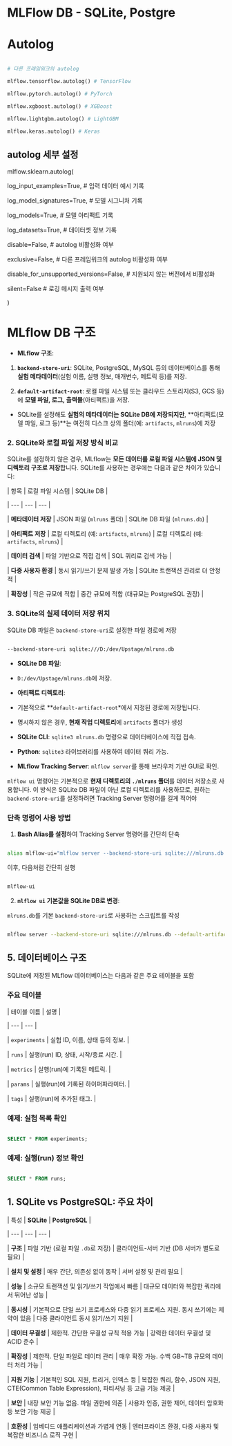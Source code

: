 # MLFlow DB - SQLite, Postgre

# Autolog

```python

# 다른 프레임워크의 autolog

mlflow.tensorflow.autolog() # TensorFlow

mlflow.pytorch.autolog() # PyTorch

mlflow.xgboost.autolog() # XGBoost

mlflow.lightgbm.autolog() # LightGBM

mlflow.keras.autolog() # Keras

```

## autolog 세부 설정

mlflow.sklearn.autolog(

log_input_examples=True, # 입력 데이터 예시 기록

log_model_signatures=True, # 모델 시그니처 기록

log_models=True, # 모델 아티팩트 기록

log_datasets=True, # 데이터셋 정보 기록

disable=False, # autolog 비활성화 여부

exclusive=False, # 다른 프레임워크의 autolog 비활성화 여부

disable_for_unsupported_versions=False, # 지원되지 않는 버전에서 비활성화

silent=False # 로깅 메시지 출력 여부

)

# MLflow DB 구조

- **MLflow 구조**:

1. **`backend-store-uri`**: SQLite, PostgreSQL, MySQL 등의 데이터베이스를 통해 **실험 메타데이터**(실험 이름, 실행 정보, 매개변수, 메트릭 등)를 저장.

2. **`default-artifact-root`**: 로컬 파일 시스템 또는 클라우드 스토리지(S3, GCS 등)에 **모델 파일, 로그, 출력물**(아티팩트)을 저장.

- SQLite를 설정해도 **실험의 메타데이터는 SQLite DB에 저장되지만**, **아티팩트(모델 파일, 로그 등)**는 여전히 디스크 상의 폴더(예: `artifacts`, `mlruns`)에 저장

### **2. SQLite와 로컬 파일 저장 방식 비교**

SQLite를 설정하지 않은 경우, MLflow는 **모든 데이터를 로컬 파일 시스템에 JSON 및 디렉토리 구조로 저장**합니다. SQLite를 사용하는 경우에는 다음과 같은 차이가 있습니다:

| 항목 | 로컬 파일 시스템 | SQLite DB |

| --- | --- | --- |

| **메타데이터 저장** | JSON 파일 (`mlruns` 폴더) | SQLite DB 파일 (`mlruns.db`) |

| **아티팩트 저장** | 로컬 디렉토리 (예: `artifacts`, `mlruns`) | 로컬 디렉토리 (예: `artifacts`, `mlruns`) |

| **데이터 검색** | 파일 기반으로 직접 검색 | SQL 쿼리로 검색 가능 |

| **다중 사용자 환경** | 동시 읽기/쓰기 문제 발생 가능 | SQLite 트랜잭션 관리로 더 안정적 |

| **확장성** | 작은 규모에 적합 | 중간 규모에 적합 (대규모는 PostgreSQL 권장) |

### **3. SQLite의 실제 데이터 저장 위치**

SQLite DB 파일은 `backend-store-uri`로 설정한 파일 경로에 저장

```bash

--backend-store-uri sqlite:///D:/dev/Upstage/mlruns.db

```

- **SQLite DB 파일**:

- `D:/dev/Upstage/mlruns.db`에 저장.

- **아티팩트 디렉토리**:

- 기본적으로 **`default-artifact-root`*에서 지정된 경로에 저장됩니다.

- 명시하지 않은 경우, **현재 작업 디렉토리**에 `artifacts` 폴더가 생성

- **SQLite CLI**: `sqlite3 mlruns.db` 명령으로 데이터베이스에 직접 접속.

- **Python**: `sqlite3` 라이브러리를 사용하여 데이터 쿼리 가능.

- **MLflow Tracking Server**: `mlflow server`를 통해 브라우저 기반 GUI로 확인.

`mlflow ui` 명령어는 기본적으로 **현재 디렉토리의 `./mlruns` 폴더**를 데이터 저장소로 사용합니다. 이 방식은 SQLite DB 파일이 아닌 로컬 디렉토리를 사용하므로, 원하는 `backend-store-uri`를 설정하려면 Tracking Server 명령어를 길게 적어야

### **단축 명령어 사용 방법**

1. **Bash Alias를 설정**하여 Tracking Server 명령어를 간단히 단축

```bash

alias mlflow-ui="mlflow server --backend-store-uri sqlite:///mlruns.db --default-artifact-root ./artifacts --host 0.0.0.0 --port 5000"

```

이후, 다음처럼 간단히 실행

```bash

mlflow-ui

```

2. **`mlflow ui` 기본값을 SQLite DB로 변경**:

`mlruns.db`를 기본 `backend-store-uri`로 사용하는 스크립트를 작성

```bash

mlflow server --backend-store-uri sqlite:///mlruns.db --default-artifact-root ./artifa

```

## **5. 데이터베이스 구조**

SQLite에 저장된 MLflow 데이터베이스는 다음과 같은 주요 테이블을 포함

### 주요 테이블

| 테이블 이름 | 설명 |

| --- | --- |

| `experiments` | 실험 ID, 이름, 상태 등의 정보. |

| `runs` | 실행(run) ID, 상태, 시작/종료 시간. |

| `metrics` | 실행(run)에 기록된 메트릭. |

| `params` | 실행(run)에 기록된 하이퍼파라미터. |

| `tags` | 실행(run)에 추가된 태그. |

### 예제: 실험 목록 확인

```sql

SELECT * FROM experiments;

```

### 예제: 실행(run) 정보 확인

```sql

SELECT * FROM runs;

```

## **1. SQLite vs PostgreSQL: 주요 차이**

| 특성 | **SQLite** | **PostgreSQL** |

| --- | --- | --- |

| **구조** | 파일 기반 (로컬 파일 `.db`로 저장) | 클라이언트-서버 기반 (DB 서버가 별도로 필요) |

| **설치 및 설정** | 매우 간단, 의존성 없이 동작 | 서버 설정 및 관리 필요 |

| **성능** | 소규모 트랜잭션 및 읽기/쓰기 작업에서 빠름 | 대규모 데이터와 복잡한 쿼리에서 뛰어난 성능 |

| **동시성** | 기본적으로 단일 쓰기 프로세스와 다중 읽기 프로세스 지원. 동시 쓰기에는 제약이 있음 | 다중 클라이언트 동시 읽기/쓰기 지원 |

| **데이터 무결성** | 제한적. 간단한 무결성 규칙 적용 가능 | 강력한 데이터 무결성 및 ACID 준수 |

| **확장성** | 제한적. 단일 파일로 데이터 관리 | 매우 확장 가능. 수백 GB~TB 규모의 데이터 처리 가능 |

| **지원 기능** | 기본적인 SQL 지원, 트리거, 인덱스 등 | 복잡한 쿼리, 함수, JSON 지원, CTE(Common Table Expression), 파티셔닝 등 고급 기능 제공 |

| **보안** | 내장 보안 기능 없음. 파일 권한에 의존 | 사용자 인증, 권한 제어, 데이터 암호화 등 보안 기능 제공 |

| **호환성** | 임베디드 애플리케이션과 가볍게 연동 | 엔터프라이즈 환경, 다중 사용자 및 복잡한 비즈니스 로직 구현 |
